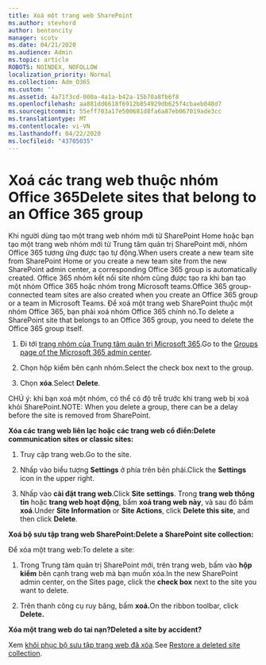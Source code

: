 ```yaml
---
title: Xoá một trang web SharePoint
ms.author: stevhord
author: bentoncity
manager: scotv
ms.date: 04/21/2020
ms.audience: Admin
ms.topic: article
ROBOTS: NOINDEX, NOFOLLOW
localization_priority: Normal
ms.collection: Adm_O365
ms.custom: ''
ms.assetid: 4a71f3cd-000a-4a1a-b42a-15b70a8fb6f8
ms.openlocfilehash: aa881dd6618f6912b854929db625f4cbaeb048d7
ms.sourcegitcommit: 55eff703a17e500681d8fa6a87eb067019ade3cc
ms.translationtype: MT
ms.contentlocale: vi-VN
ms.lasthandoff: 04/22/2020
ms.locfileid: "43705035"
---
```

# <a name="delete-sites-that-belong-to-an-office-365-group"></a><span data-ttu-id="917ef-102">Xoá các trang web thuộc nhóm Office 365</span><span class="sxs-lookup"><span data-stu-id="917ef-102">Delete sites that belong to an Office 365 group</span></span>

<span data-ttu-id="917ef-103">Khi người dùng tạo một trang web nhóm mới từ SharePoint Home hoặc bạn tạo một trang web nhóm mới từ Trung tâm quản trị SharePoint mới, nhóm Office 365 tương ứng được tạo tự động.</span><span class="sxs-lookup"><span data-stu-id="917ef-103">When users create a new team site from SharePoint Home or you create a new team site from the new SharePoint admin center, a corresponding Office 365 group is automatically created.</span></span> <span data-ttu-id="917ef-104">Office 365 nhóm kết nối site nhóm cũng được tạo ra khi bạn tạo một nhóm Office 365 hoặc nhóm trong Microsoft teams.</span><span class="sxs-lookup"><span data-stu-id="917ef-104">Office 365 group-connected team sites are also created when you create an Office 365 group or a team in Microsoft Teams.</span></span> <span data-ttu-id="917ef-105">Để xoá một trang web SharePoint thuộc một nhóm Office 365, bạn phải xoá nhóm Office 365 chính nó.</span><span class="sxs-lookup"><span data-stu-id="917ef-105">To delete a SharePoint site that belongs to an Office 365 group, you need to delete the Office 365 group itself.</span></span> 
  
1. <span data-ttu-id="917ef-106">Đi tới [trang nhóm của Trung tâm quản trị Microsoft 365](https://portal.office.com/adminportal/home#/groups).</span><span class="sxs-lookup"><span data-stu-id="917ef-106">Go to the [Groups page of the Microsoft 365 admin center](https://portal.office.com/adminportal/home#/groups).</span></span>
    
2. <span data-ttu-id="917ef-107">Chọn hộp kiểm bên cạnh nhóm.</span><span class="sxs-lookup"><span data-stu-id="917ef-107">Select the check box next to the group.</span></span>
    
3. <span data-ttu-id="917ef-108">Chọn **xóa**.</span><span class="sxs-lookup"><span data-stu-id="917ef-108">Select **Delete**.</span></span>
    
<span data-ttu-id="917ef-109">CHÚ ý: khi bạn xoá một nhóm, có thể có độ trễ trước khi trang web bị xoá khỏi SharePoint.</span><span class="sxs-lookup"><span data-stu-id="917ef-109">NOTE: When you delete a group, there can be a delay before the site is removed from SharePoint.</span></span>
  
<span data-ttu-id="917ef-110">**Xóa các trang web liên lạc hoặc các trang web cổ điển:**</span><span class="sxs-lookup"><span data-stu-id="917ef-110">**Delete communication sites or classic sites:**</span></span>

1. <span data-ttu-id="917ef-111">Truy cập trang web.</span><span class="sxs-lookup"><span data-stu-id="917ef-111">Go to the site.</span></span>
  
2. <span data-ttu-id="917ef-112">Nhấp vào biểu tượng **Settings** ở phía trên bên phải.</span><span class="sxs-lookup"><span data-stu-id="917ef-112">Click the **Settings** icon in the upper right.</span></span> 
  
3. <span data-ttu-id="917ef-113">Nhấp vào **cài đặt trang web**.</span><span class="sxs-lookup"><span data-stu-id="917ef-113">Click **Site settings**.</span></span> <span data-ttu-id="917ef-114">Trong **trang web thông tin** hoặc **trang web hoạt động**, bấm **xoá trang web này**, và sau đó bấm **xoá**.</span><span class="sxs-lookup"><span data-stu-id="917ef-114">Under **Site Information** or **Site Actions**, click **Delete this site**, and then click **Delete**.</span></span>
  
<span data-ttu-id="917ef-115">**Xoá bộ sưu tập trang web SharePoint:**</span><span class="sxs-lookup"><span data-stu-id="917ef-115">**Delete a SharePoint site collection:**</span></span>

<span data-ttu-id="917ef-116">Để xóa một trang web:</span><span class="sxs-lookup"><span data-stu-id="917ef-116">To delete a site:</span></span>
  
1. <span data-ttu-id="917ef-117">Trong Trung tâm quản trị SharePoint mới, trên trang web, bấm vào **hộp kiểm** bên cạnh trang web mà bạn muốn xóa.</span><span class="sxs-lookup"><span data-stu-id="917ef-117">In the new SharePoint admin center, on the Sites page, click the **check box** next to the site you want to delete.</span></span> 
    
2. <span data-ttu-id="917ef-118">Trên thanh công cụ ruy băng, bấm **xoá.**</span><span class="sxs-lookup"><span data-stu-id="917ef-118">On the ribbon toolbar, click **Delete.**</span></span>
    
<span data-ttu-id="917ef-119">**Xóa một trang web do tai nạn?**</span><span class="sxs-lookup"><span data-stu-id="917ef-119">**Deleted a site by accident?**</span></span>

<span data-ttu-id="917ef-120">Xem [khôi phục bộ sưu tập trang web đã xóa](https://go.microsoft.com/fwlink/?linkid=867660).</span><span class="sxs-lookup"><span data-stu-id="917ef-120">See [Restore a deleted site collection](https://go.microsoft.com/fwlink/?linkid=867660).</span></span>
  

